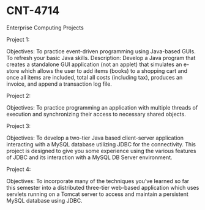 # CNT-4714 
Enterprise Computing Projects


Project 1:

Objectives: To practice event-driven programming using Java-based GUIs. To refresh your basic Java skills. Description: Develop a Java program that creates a standalone GUI application (not an applet) that simulates an e-store which allows the user to add items (books) to a shopping cart and once all items are included, total all costs (including tax), produces an invoice, and append a transaction log file.


Project 2:

Objectives: To practice programming an application with multiple threads of execution and synchronizing their access to necessary shared objects.


Project 3:

Objectives: To develop a two-tier Java based client-server application interacting with a MySQL database utilizing JDBC for the connectivity. This project is designed to give you some experience using the various features of JDBC and its interaction with a MySQL DB Server environment.

Project 4:

Objectives: To incorporate many of the techniques you’ve learned so far this semester into a distributed three-tier web-based application which uses servlets running on a Tomcat server to access and maintain a persistent MySQL database using JDBC.
